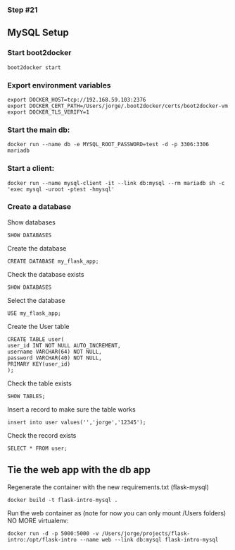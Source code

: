 ### Step #21

## MySQL Setup

### Start boot2docker
```
boot2docker start
```

### Export environment variables
```
export DOCKER_HOST=tcp://192.168.59.103:2376
export DOCKER_CERT_PATH=/Users/jorge/.boot2docker/certs/boot2docker-vm
export DOCKER_TLS_VERIFY=1
```

### Start the main db:
```
docker run --name db -e MYSQL_ROOT_PASSWORD=test -d -p 3306:3306 mariadb
```

### Start a client:
```
docker run --name mysql-client -it --link db:mysql --rm mariadb sh -c 'exec mysql -uroot -ptest -hmysql'
```

### Create a database

Show databases
```
SHOW DATABASES
```

Create the database
```
CREATE DATABASE my_flask_app;
```

Check the database exists
```
SHOW DATABASES
```

Select the database
```
USE my_flask_app;
```

Create the User table
```
CREATE TABLE user(
user_id INT NOT NULL AUTO_INCREMENT,
username VARCHAR(64) NOT NULL,
password VARCHAR(40) NOT NULL,
PRIMARY KEY(user_id)
);
```

Check the table exists
```
SHOW TABLES;
```

Insert a record to make sure the table works
```
insert into user values('','jorge','12345');
```

Check the record exists
```
SELECT * FROM user;
```

## Tie the web app with the db app

Regenerate the container with the new requirements.txt (flask-mysql)

```
docker build -t flask-intro-mysql .
```

Run the web container as (note for now you can only mount /Users folders)
NO MORE virtualenv:
```
docker run -d -p 5000:5000 -v /Users/jorge/projects/flask-intro:/opt/flask-intro --name web --link db:mysql flask-intro-mysql
```
